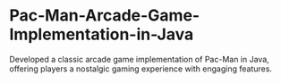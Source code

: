 # Pac-Man-Arcade-Game-Implementation-in-Java
Developed a classic arcade game implementation of Pac-Man in Java, offering players a nostalgic gaming experience with engaging features.

